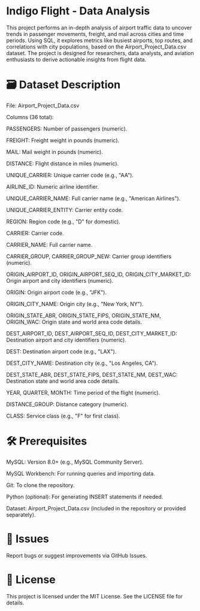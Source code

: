 # Indigo Flight - Data Analysis
This project performs an in-depth analysis of airport traffic data to uncover trends in passenger movements, freight, and mail across cities and time periods. Using SQL, it explores metrics like busiest airports, top routes, and correlations with city populations, based on the Airport_Project_Data.csv dataset. The project is designed for researchers, data analysts, and aviation enthusiasts to derive actionable insights from flight data.
# 🗃️ Dataset Description





File: Airport_Project_Data.csv



Columns (36 total):





PASSENGERS: Number of passengers (numeric).



FREIGHT: Freight weight in pounds (numeric).



MAIL: Mail weight in pounds (numeric).



DISTANCE: Flight distance in miles (numeric).



UNIQUE_CARRIER: Unique carrier code (e.g., "AA").



AIRLINE_ID: Numeric airline identifier.



UNIQUE_CARRIER_NAME: Full carrier name (e.g., "American Airlines").



UNIQUE_CARRIER_ENTITY: Carrier entity code.



REGION: Region code (e.g., "D" for domestic).



CARRIER: Carrier code.



CARRIER_NAME: Full carrier name.



CARRIER_GROUP, CARRIER_GROUP_NEW: Carrier group identifiers (numeric).



ORIGIN_AIRPORT_ID, ORIGIN_AIRPORT_SEQ_ID, ORIGIN_CITY_MARKET_ID: Origin airport and city identifiers (numeric).



ORIGIN: Origin airport code (e.g., "JFK").



ORIGIN_CITY_NAME: Origin city (e.g., "New York, NY").



ORIGIN_STATE_ABR, ORIGIN_STATE_FIPS, ORIGIN_STATE_NM, ORIGIN_WAC: Origin state and world area code details.



DEST_AIRPORT_ID, DEST_AIRPORT_SEQ_ID, DEST_CITY_MARKET_ID: Destination airport and city identifiers (numeric).



DEST: Destination airport code (e.g., "LAX").



DEST_CITY_NAME: Destination city (e.g., "Los Angeles, CA").



DEST_STATE_ABR, DEST_STATE_FIPS, DEST_STATE_NM, DEST_WAC: Destination state and world area code details.



YEAR, QUARTER, MONTH: Time period of the flight (numeric).



DISTANCE_GROUP: Distance category (numeric).



CLASS: Service class (e.g., "F" for first class).

# 🛠️ Prerequisites





MySQL: Version 8.0+ (e.g., MySQL Community Server).



MySQL Workbench: For running queries and importing data.



Git: To clone the repository.



Python (optional): For generating INSERT statements if needed.



Dataset: Airport_Project_Data.csv (included in the repository or provided separately).







# 🐛 Issues

Report bugs or suggest improvements via GitHub Issues.

# 📜 License

This project is licensed under the MIT License. See the LICENSE file for details.
